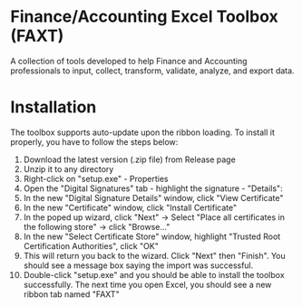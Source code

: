# Finance/Accounting Excel Toolbox (FAXT)
A collection of tools developed to help Finance and Accounting professionals to input, collect, transform, validate, analyze, and export data.

# Installation
The toolbox supports auto-update upon the ribbon loading. To install it properly, you have to follow the steps below:
1. Download the latest version (.zip file) from Release page
2. Unzip it to any directory
3. Right-click on "setup.exe" - Properties
4. Open the "Digital Signatures" tab - highlight the signature - "Details":
5. In the new "Digital Signature Details" window, click "View Certificate"
6. In the new "Certificate" window, click "Install Certificate"
7. In the poped up wizard, click "Next" -> Select "Place all certificates in the following store" -> click "Browse..."
8. In the new "Select Certificate Store" window, highlight "Trusted Root Certification Authorities", click "OK"
9. This will return you back to the wizard. Click "Next" then "Finish". You should see a message box saying the import was successful.
10. Double-click "setup.exe" and you should be able to install the toolbox successfully. The next time you open Excel, you should see a new ribbon tab named "FAXT"
